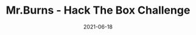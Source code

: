 ---
layout: single
title: '<span class="hackthebox">Mr.Burns - Hack The Box Challenge</span>'
excerpt: "Mr.Burns is a web challenge where you will have to take advantage of a local file inclusion to convert it into command execution with all the functions to execute commands disabled and then obtain remote code execution by taking advantage of the mail function."
date: 2021-06-18
header:
  teaser: /assets/images/htb-writeup-mrburns/icon.png
  teaser_home_page: true
  icon: /assets/images/hackthebox.webp
categories:
  - hackthebox
  - challenge
tags:  
  - web
  - php
  - cgi
  - remote-execution
  - rce
  - lfi
  - lfi-to-ce
  - ce-to-rce
toc: true
toc_label: "Content"
toc_sticky: true
show_time: false
layout: encrypted/mrburns
permalink: "/htb-writeup-mrburns/"
show_time: false
---